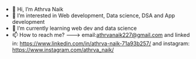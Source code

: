 - 👋 Hi, I’m Athrva Naik
- 👀 I’m interested in Web development, Data science, DSA and App development
- 🌱 I’m currently learning web dev and data science
- 📫 How to reach me? ---> email:athrvanaik227@gmail.com and linked in: https://www.linkedin.com/in/athrva-naik-71a93b257/ and instagram: https://www.instagram.com/athrva_naik/

<!---
AthrvaNaik/AthrvaNaik is a ✨ special ✨ repository because its `README.md` (this file) appears on your GitHub profile.
You can click the Preview link to take a look at your changes.
--->
